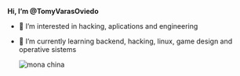 **Hi, I’m @TomyVarasOviedo**
- 👀 I’m interested in hacking, aplications and engineering
- 🌱 I’m currently learning backend, hacking, linux, game design and operative sistems


    ![mona china](https://panels.twitch.tv/panel-452909319-image-f2f0382a-bdb7-4860-bdfb-7354ac4e5045)

<!---
TomyVarasOviedo/TomyVarasOviedo is a ✨ special ✨ repository because its `README.md` (this file) appears on your GitHub profile.
You can click the Preview link to take a look at your changes.
--->
